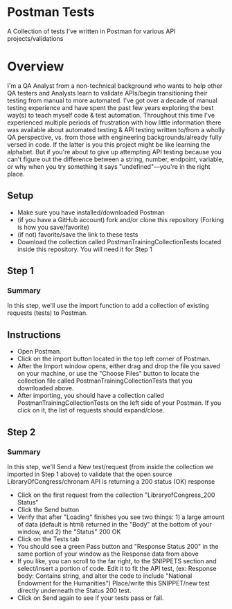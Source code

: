 # Postman Tests
A Collection of tests I've written in Postman for various API projects/validations

# Overview #
I'm a QA Analyst from a non-technical background who wants to help other QA testers and Analysts learn to validate APIs/begin transitioning their testing from manual to more automated. I've got over a decade of manual testing experience and have spent the past few years exploring the best way(s) to teach myself code & test automation. Throughout this time I've experienced multiple periods of frustration with how little information there was available about automated testing & API testing written to/from a wholly QA perspective, vs. from those with engineering backgrounds/already fully versed in code. If the latter is you this project might be like learning the alphabet. But if you're about to give up attempting API testing because you can't figure out the difference between a string, number, endpoint, variable, or why when you try something it says "undefined"—you're in the right place.


## Setup ##
* Make sure you have installed/downloaded Postman
* (if you have a GitHub account) fork and/or clone this repository (Forking is how you save/favorite)
* (if not) favorite/save the link to these tests
* Download the collection called PostmanTrainingCollectionTests located inside this repository. You will need it for Step 1

## Step 1 ##
### Summary ###
In this step, we'll use the import function to add a collection of existing requests (tests) to Postman.

## Instructions ##
* Open Postman.
* Click on the import button located in the top left corner of Postman.
* After the Import window opens, either drag and drop the file you saved on your machine, or use the "Choose Files" button to locate the collection file called PostmanTrainingCollectionTests that you downloaded above.
* After importing, you should have a collection called PostmanTrainingCollectionTests on the left side of your Postman. If you click on it, the list of requests should expand/close.

## Step 2 ##
### Summary ###
In this step, we'll Send a New test/request (from inside the collection we imported in Step 1 above) to validate that the open source LibraryOfCongress/chronam API is returning a 200 status (OK) response

* Click on the first request from the collection "LibraryofCongress_200 Status"
* Click the Send button
* Verify that after "Loading" finishes you see two things: 1) a large amount of data (default is html) returned in the "Body" at the bottom of your window, and 2) the "Status" 200 OK
* Click on the Tests tab
* You should see a green Pass button and "Response Status 200" in the same portion of your window as the Response data from above
* If you like, you can scroll to the far right, to the SNIPPETS section and select/insert a portion of code. Edit it to fit the API test, (ex: Response body: Contains string, and alter the code to include "National Endowment for the Humanities") Place/write this SNIPPET/new test directly underneath the Status 200 test.
* Click on Send again to see if your tests pass or fail.

